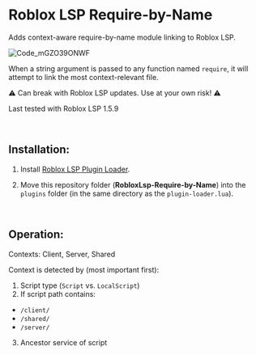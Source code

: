 # Roblox LSP Require-by-Name
Adds context-aware require-by-name module linking to Roblox LSP.

![Code_mGZO39ONWF](https://user-images.githubusercontent.com/2924585/162556118-bebe2db1-95ec-4179-9967-d3fc8a96ecad.gif)

When a string argument is passed to any function named `require`, it will attempt to link the most context-relevant file.

⚠️ Can break with Roblox LSP updates. Use at your own risk! ⚠️

Last tested with Roblox LSP 1.5.9

<br/>

## Installation:

1. Install [Roblox LSP Plugin Loader](https://github.com/MaxBorsch/RobloxLsp-plugin-loader).

2. Move this repository folder (**RobloxLsp-Require-by-Name**) into the `plugins` folder (in the same directory as the `plugin-loader.lua`).

<br/>

## Operation:

Contexts: Client, Server, Shared

Context is detected by (most important first):
1. Script type (`Script` vs. `LocalScript`)
2. If script path contains:
  - `/client/`
  - `/shared/`
  - `/server/`
3. Ancestor service of script
